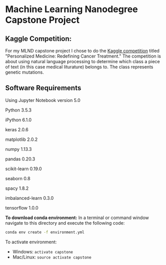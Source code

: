 # Machine Learning Nanodegree Capstone Project

## Kaggle Competition: 

For my MLND capstone project I chose to do the [Kaggle competition](https://www.kaggle.com/c/msk-redefining-cancer-treatment)
titled "Personalized Medicine: Redefining Cancer Treatment." The competition is about using natural language processing to determine
which class a piece of text (in this case medical liturature) belongs to. The class represents genetic mutations.

## Software Requirements

Using Jupyter Notebook version 5.0

Python 3.5.3

iPython 6.1.0

keras 2.0.6

matplotlib 2.0.2

numpy 1.13.3

pandas 0.20.3

scikit-learn 0.19.0

seaborn 0.8

spacy 1.8.2

imbalanced-learn 0.3.0

tensorflow 1.0.0

**To download conda environment:** In a terminal or command window navigate to this directory and execute the following code:
```Bash
conda env create -f environment.yml
```
To activate environment:
+ Windows: `activate capstone`
+ Mac/Linux: `source activate capstone`

